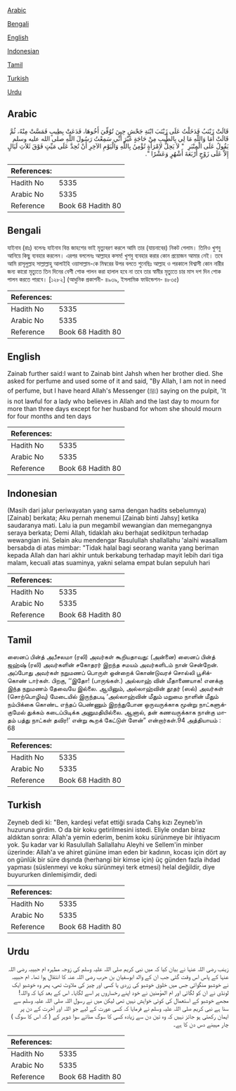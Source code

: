 [Arabic](#arabic)

[Bengali](#bengali)

[English](#english)

[Indonesian](#indonesian)

[Tamil](#tamil)

[Turkish](#turkish)

[Urdu](#urdu)

## Arabic


<div dir="rtl" lang="ar" style={{fontSize:'larger',backgroundColor:'#f8f9fa',padding:20}}>
قَالَتْ زَيْنَبُ فَدَخَلْتُ عَلَى زَيْنَبَ ابْنَةِ جَحْشٍ حِينَ تُوُفِّيَ أَخُوهَا، فَدَعَتْ بِطِيبٍ فَمَسَّتْ مِنْهُ، ثُمَّ قَالَتْ أَمَا وَاللَّهِ مَا لِي بِالطِّيبِ مِنْ حَاجَةٍ غَيْرَ أَنِّي سَمِعْتُ رَسُولَ اللَّهِ صلى الله عليه وسلم يَقُولُ عَلَى الْمِنْبَرِ ‏ "‏ لاَ يَحِلُّ لاِمْرَأَةٍ تُؤْمِنُ بِاللَّهِ وَالْيَوْمِ الآخِرِ أَنْ تُحِدَّ عَلَى مَيِّتٍ فَوْقَ ثَلاَثِ لَيَالٍ إِلاَّ عَلَى زَوْجٍ أَرْبَعَةَ أَشْهُرٍ وَعَشْرًا ‏"‏‏.‏
</div>
<div style={{backgroundColor:'#f8f9fa',padding:20, marginBottom: 10}}><table> <thead> <tr> <th>References:</th> <th></th> </tr> </thead> <tbody><tr><td>Hadith No</td><td>5335</td></tr><tr><td>Arabic No</td><td>5335</td></tr><tr><td>Reference</td><td>Book 68 Hadith 80</td></tr></tbody></table></div>

## Bengali


<div dir="ltr" lang="bn" style={{fontSize:'larger',backgroundColor:'#f8f9fa',padding:20}}>
যাইনাব (রাঃ) বলেনঃ যাইনাব বিন্ত জাহশের ভাই মৃত্যুবরণ করলে আমি তার (যায়নাবের) নিকট গেলাম। তিনিও খুশবু আনিয়ে কিছু ব্যবহার করলেন। এরপর বললেনঃ আল্লাহর কসম! খুশবু ব্যবহার করার কোন প্রয়োজন আমার নেই। তবে আমি রাসূলুল্লাহ সাল্লাল্লাহু আলাইহি ওয়াসাল্লাম-কে মিম্বরের উপর বলতে শুনেছিঃ আল্লাহ ও পরকালে বিশ্বাসী কোন নারীর জন্য কারো মৃত্যুতে তিন দিনের বেশী শোক পালন করা হালাল হবে না তবে তার স্বামীর মৃত্যুতে চার মাস দশ দিন শোক পালন করতে পারবে। [১২৮২] (আধুনিক প্রকাশনী- ৪৯৩৯, ইসলামিক ফাউন্ডেশন- ৪৮৩৫)
</div>
<div style={{backgroundColor:'#f8f9fa',padding:20, marginBottom: 10}}><table> <thead> <tr> <th>References:</th> <th></th> </tr> </thead> <tbody><tr><td>Hadith No</td><td>5335</td></tr><tr><td>Arabic No</td><td>5335</td></tr><tr><td>Reference</td><td>Book 68 Hadith 80</td></tr></tbody></table></div>

## English


<div dir="ltr" lang="en" style={{fontSize:'larger',backgroundColor:'#f8f9fa',padding:20}}>
Zainab further said:I want to Zainab bint Jahsh when her brother died. She asked for perfume and used some of it and said, "By Allah, I am not in need of perfume, but I have heard Allah's Messenger (ﷺ) saying on the pulpit, 'It is not lawful for a lady who believes in Allah and the last day to mourn for more than three days except for her husband for whom she should mourn for four months and ten days
</div>
<div style={{backgroundColor:'#f8f9fa',padding:20, marginBottom: 10}}><table> <thead> <tr> <th>References:</th> <th></th> </tr> </thead> <tbody><tr><td>Hadith No</td><td>5335</td></tr><tr><td>Arabic No</td><td>5335</td></tr><tr><td>Reference</td><td>Book 68 Hadith 80</td></tr></tbody></table></div>

## Indonesian


<div dir="ltr" lang="id" style={{fontSize:'larger',backgroundColor:'#f8f9fa',padding:20}}>
(Masih dari jalur periwayatan yang sama dengan hadits sebelumnya) [Zainab] berkata; Aku pernah menemui [Zainab binti Jahsy] ketika saudaranya mati. Lalu ia pun megambil wewangian dan memegangnya seraya berkata; Demi Allah, tidaklah aku berhajat sedikitpun terhadap wewangian ini. Selain aku mendengar Rasulullah shallallahu 'alaihi wasallam bersabda di atas mimbar: "Tidak halal bagi seorang wanita yang beriman kepada Allah dan hari akhir untuk berkabung terhadap mayit lebih dari tiga malam, kecuali atas suaminya, yakni selama empat bulan sepuluh hari
</div>
<div style={{backgroundColor:'#f8f9fa',padding:20, marginBottom: 10}}><table> <thead> <tr> <th>References:</th> <th></th> </tr> </thead> <tbody><tr><td>Hadith No</td><td>5335</td></tr><tr><td>Arabic No</td><td>5335</td></tr><tr><td>Reference</td><td>Book 68 Hadith 80</td></tr></tbody></table></div>

## Tamil


<div dir="ltr" lang="ta" style={{fontSize:'larger',backgroundColor:'#f8f9fa',padding:20}}>
ஸைனப் பின்த் அபீசலமா (ரலி) அவர்கள் கூறியதாவது: (அன்னை) ஸைனப் பின்த் ஜஹ்ஷ் (ரலி) அவர்களின் சகோதரர் இறந்த சமயம் அவர்களிடம் நான் சென்றேன். அப்போது அவர்கள் நறுமணப் பொருள் ஒன்றைக் கொண்டுவரச் சொல்லி பூசிக்கொண் டார்கள். பிறகு, ‘‘இதோ! (பாருங்கள்.) அல்லாஹ் வின் மீதாணையாக! எனக்கு இந்த நறுமணம் தேவையே இல்லை. ஆயினும், அல்லாஹ்வின் தூதர் (ஸல்) அவர்கள் (சொற்பொழிவு) மேடையில் இருந்தபடி ‘அல்லாஹ்வின் மீதும் மறுமை நாளின் மீதும் நம்பிக்கை கொண்ட எந்தப் பெண்ணும் இறந்துபோன ஒருவருக்காக மூன்று நாட்களுக்குமேல் துக்கம் கடைப்பிடிக்க அனுமதியில்லை. ஆனால், தன் கணவருக்காக நான்கு மாதம் பத்து நாட்கள் தவிர!’ என்று கூறக் கேட்டுள் ளேன்” என்றார்கள்.94 அத்தியாயம் : 68
</div>
<div style={{backgroundColor:'#f8f9fa',padding:20, marginBottom: 10}}><table> <thead> <tr> <th>References:</th> <th></th> </tr> </thead> <tbody><tr><td>Hadith No</td><td>5335</td></tr><tr><td>Arabic No</td><td>5335</td></tr><tr><td>Reference</td><td>Book 68 Hadith 80</td></tr></tbody></table></div>

## Turkish


<div dir="ltr" lang="tr" style={{fontSize:'larger',backgroundColor:'#f8f9fa',padding:20}}>
Zeyneb dedi ki: "Ben, kardeşi vefat ettiği sırada Cahş kızı Zeyneb'in huzuruna girdim. O da bir koku getirilmesini istedi. Eliyle ondan biraz aldıktan sonra: Allah'a yemin ederim, benim koku sürünmeye bir ihtiyacım yok. Şu kadar var ki Rasulullah Sallallahu Aleyhi ve Sellem'in minber üzerinde: Allah'a ve ahiret gününe iman eden bir kadının, kocası için dört ay on günlük bir süre dışında (herhangi bir kimse için) üç günden fazla ihdad yapması (süslenmeyi ve koku sürünmeyi terk etmesi) helal değildir, diye buyururken dinlemişimdir, dedi
</div>
<div style={{backgroundColor:'#f8f9fa',padding:20, marginBottom: 10}}><table> <thead> <tr> <th>References:</th> <th></th> </tr> </thead> <tbody><tr><td>Hadith No</td><td>5335</td></tr><tr><td>Arabic No</td><td>5335</td></tr><tr><td>Reference</td><td>Book 68 Hadith 80</td></tr></tbody></table></div>

## Urdu


<div dir="rtl" lang="ur" style={{fontSize:'larger',backgroundColor:'#f8f9fa',padding:20}}>
زینب رضی اللہ عنہا نے بیان کیا کہ میں نبی کریم صلی اللہ علیہ وسلم کی زوجہ مطہرہ ام حبیبہ رضی اللہ عنہا کے پاس اس وقت گئی جب ان کے والد ابوسفیان بن حرب رضی اللہ عنہ کا انتقال ہوا تھا۔ ام حبیبہ نے خوشبو منگوائی جس میں خلوق خوشبو کی زردی یا کسی اور چیز کی ملاوٹ تھی، پھر وہ خوشبو ایک لونڈی نے ان کو لگائی اور ام المؤمنین نے خود اپنے رخساروں پر اسے لگایا۔ اس کے بعد کہا کہ واللہ! مجھے خوشبو کے استعمال کی کوئی خواہش نہیں تھی لیکن میں نے رسول اللہ صلی اللہ علیہ وسلم سے سنا ہے نبی کریم صلی اللہ علیہ وسلم نے فرمایا کہ کسی عورت کے لیے جو اللہ اور آخرت کے دن پر ایمان رکھتی ہو جائز نہیں کہ وہ تین دن سے زیادہ کسی کا سوگ منائے سوا شوہر کے ( کہ اس کا سوگ ) چار مہینے دس دن کا ہے۔
</div>
<div style={{backgroundColor:'#f8f9fa',padding:20, marginBottom: 10}}><table> <thead> <tr> <th>References:</th> <th></th> </tr> </thead> <tbody><tr><td>Hadith No</td><td>5335</td></tr><tr><td>Arabic No</td><td>5335</td></tr><tr><td>Reference</td><td>Book 68 Hadith 80</td></tr></tbody></table></div>